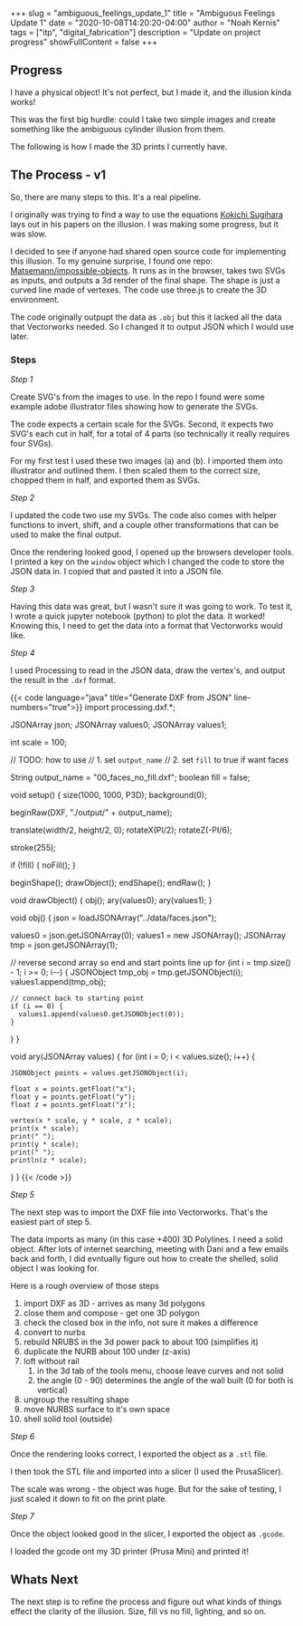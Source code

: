 +++
slug = "ambiguous_feelings_update_1"
title = "Ambiguous Feelings Update 1"
date = "2020-10-08T14:20:20-04:00"
author = "Noah Kernis"
tags = ["itp", "digital_fabrication"]
description = "Update on project progress"
showFullContent = false
+++

## Progress

<!-- NOTE: IMAGE -->

I have a physical object! It's not perfect, but I made it, and the illusion kinda works!

This was the first big hurdle: could I take two simple images and create something like the ambiguous cylinder illusion from them. 

The following is how I made the 3D prints I currently have.

## The Process - v1

So, there are many steps to this. It's a real pipeline.

I originally was trying to find a way to use the equations [Kokichi Sugihara](http://www.isc.meiji.ac.jp/~kokichis/Welcomee.html) lays out in his papers on the illusion. I was making some progress, but it was slow. 

I decided to see if anyone had shared open source code for implementing this illusion. To my genuine surprise, I found one repo: [Matsemann/impossible-objects](https://github.com/Matsemann/impossible-objects). It runs as in the browser, takes two SVGs as inputs, and outputs a 3d render of the final shape. The shape is just a curved line made of vertexes. The code use three.js to create the 3D environment. 

The code originally outpupt the data as `.obj` but this it lacked all the data that Vectorworks needed. So I changed it to output JSON which I would use later.

### Steps

*Step 1*

Create SVG's from the images to use. In the repo I found were some example adobe illustrator files showing how to generate the SVGs.

The code expects a certain scale for the SVGs. Second, it expects two SVG's each cut in half, for a total of 4 parts (so technically it really requires four SVGs).

For my first test I used these two images (a) and (b). I imported them into illustrator and outlined them. I then scaled them to the correct size, chopped them in half, and exported them as SVGs.

<!-- NOTE: image svg -->

*Step 2*

I updated the code two use my SVGs. The code also comes with helper functions to invert, shift, and a couple other transformations that can be used to make the final output. 

<!-- NOTE: image of env -->

Once the rendering looked good, I opened up the browsers developer tools. I printed a key on the `window` object which I changed the code to store the JSON data in. I copied that and pasted it into a JSON file.

*Step 3*

Having this data was great, but I wasn't sure it was going to work. To test it, I wrote a quick jupyter notebook (python) to plot the data. It worked! Knowing this, I need to get the data into a format that Vectorworks would like.

*Step 4*

I used Processing to read in the JSON data, draw the vertex's, and output the result in the `.dxf` format.

{{< code language="java" title="Generate DXF from JSON" line-numbers="true">}}
import processing.dxf.*;

JSONArray json;
JSONArray values0;
JSONArray values1;

int scale = 100;

// TODO: how to use
// 1. set `output_name`
// 2. set `fill` to true if want faces

String output_name = "00_faces_no_fill.dxf";
boolean fill = false;

void setup() {
  size(1000, 1000, P3D);
  background(0);

  beginRaw(DXF, "./output/" + output_name);

  translate(width/2, height/2, 0);
  rotateX(PI/2);
  rotateZ(-PI/6);

  stroke(255);
  
  if (!fill) {
    noFill();
  }

  beginShape();
  drawObject();
  endShape();
  endRaw();
}

void drawObject() {
  obj();
  ary(values0);
  ary(values1);
}

void obj() {
  json = loadJSONArray("../data/faces.json");

  values0 = json.getJSONArray(0);
  values1 = new JSONArray();
  JSONArray tmp = json.getJSONArray(1);
      
      
  // reverse second array so end and start points line up
  for (int i = tmp.size() - 1; i >= 0; i--) {
    JSONObject tmp_obj = tmp.getJSONObject(i);
    values1.append(tmp_obj);
    
    // connect back to starting point
    if (i == 0) {
      values1.append(values0.getJSONObject(0));
    }
  }
}

void ary(JSONArray values) {
  for (int i = 0; i < values.size(); i++) {
    
    JSONObject points = values.getJSONObject(i);
    
    float x = points.getFloat("x");
    float y = points.getFloat("y");
    float z = points.getFloat("z");
       
    vertex(x * scale, y * scale, z * scale);
    print(x * scale);
    print(" ");
    print(y * scale);
    print(" ");
    println(z * scale);
  }
}
{{< /code >}}

*Step 5*

The next step was to import the DXF file into Vectorworks. That's the easiest part of step 5.

The data imports as many (in this case +400) 3D Polylines. I need a solid object. After lots of internet searching, meeting with Dani and a few emails back and forth, I did evntually figure out how to create the shelled, solid object I was looking for.

Here is a rough overview of those steps

1. import DXF as 3D - arrives as many 3d polygons
2. close them and compose - get one 3D polygon
3. check the closed box in the info, not sure it makes a difference
4. convert to nurbs
5. rebuild NRUBS in the 3d power pack to about 100 (simplifies it)
6. duplicate the NURB about 100 under (z-axis)
7. loft without rail 
	1. in the 3d tab of the tools menu, choose leave curves and not solid
	2. the angle (0 - 90) determines the angle of the wall built (0 for both is vertical)
8. ungroup the resulting shape
9. move NURBS surface to it's own space
10. shell solid tool (outside)

*Step 6*

Once the rendering looks correct, I exported the object as a `.stl` file.

I then took the STL file and imported into a slicer (I used the PrusaSlicer).

The scale was wrong - the object was huge. But for the sake of testing, I just scaled it down to fit on the print plate.

*Step 7*

Once the object looked good in the slicer, I exported the object as `.gcode`.

I loaded the gcode ont my 3D printer (Prusa Mini) and printed it!

## Whats Next

The next step is to refine the process and figure out what kinds of things effect the clarity of the illusion. Size, fill vs no fill, lighting, and so on.